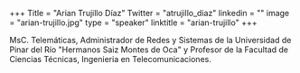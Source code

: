 +++
Title = "Arian Trujillo Díaz"
Twitter = "atrujillo_diaz"
linkedin = ""
image = "arian-trujillo.jpg"
type = "speaker"
linktitle = "arian-trujillo"
+++

MsC. Telemáticas, Administrador de Redes y Sistemas de la Universidad de 
Pinar del Río "Hermanos Saiz Montes de Oca" y Profesor de la Facultad de 
Ciencias Técnicas, Ingenieria en Telecomunicaciones.
